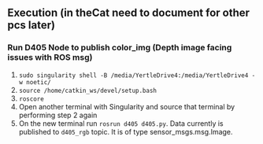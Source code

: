## Execution (in theCat need to document for other pcs later)
### Run D405 Node to publish color_img (Depth image facing issues with ROS msg)
1. `sudo singularity shell -B /media/YertleDrive4:/media/YertleDrive4 -w noetic/`
2. `source /home/catkin_ws/devel/setup.bash`
3. `roscore`
4. Open another terminal with Singularity and source that terminal by performing step 2 again
5. On the new terminal run `rosrun d405 d405.py`. Data currently is published to `d405_rgb` topic. It is of type sensor_msgs.msg.Image. 